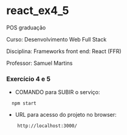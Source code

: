 # react_ex4_5

POS graduação

Curso: Desenvolvimento Web Full Stack

Disciplina: Frameworks front end: React (FFR)

Professor: Samuel Martins

### Exercício 4 e 5

- COMANDO para SUBIR o serviço:
```
  npm start
```  
    
- URL para acesso do projeto no browser:  
```
    http://localhost:3000/
```


